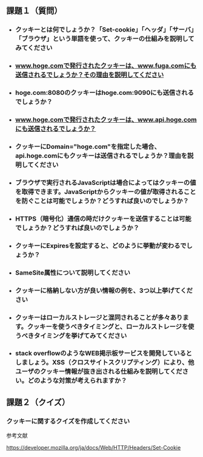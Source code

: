 ## 課題１（質問）

- ### クッキーとは何でしょうか？「Set-cookie」「ヘッダ」「サーバ」「ブラウザ」という単語を使って、クッキーの仕組みを説明してみてください

- ### www.hoge.comで発行されたクッキーは、www.fuga.comにも送信されるでしょうか？その理由を説明してください

- ### hoge.com:8080のクッキーはhoge.com:9090にも送信されるでしょうか？

- ### www.hoge.comで発行されたクッキーは、www.api.hoge.comにも送信されるでしょうか？

- ### クッキーにDomain="hoge.com"を指定した場合、api.hoge.comにもクッキーは送信されるでしょうか？理由を説明してください

- ### ブラウザで実行されるJavaScriptは場合によってはクッキーの値を取得できます。JavaScriptからクッキーの値が取得されることを防ぐことは可能でしょうか？どうすれば良いのでしょうか？

- ### HTTPS（暗号化）通信の時だけクッキーを送信することは可能でしょうか？どうすれば良いのでしょうか？

- ### クッキーにExpiresを設定すると、どのように挙動が変わるでしょうか？

- ### SameSite属性について説明してください

- ### クッキーに格納しない方が良い情報の例を、3つ以上挙げてください

- ### クッキーはローカルストレージと混同されることが多々あります。クッキーを使うべきタイミングと、ローカルストレージを使うべきタイミングを挙げてみてください

- ### stack overflowのようなWEB掲示板サービスを開発しているとしましょう。XSS（クロスサイトスクリプティング）により、他ユーザのクッキー情報が抜き出される仕組みを説明してください。どのような対策が考えられますか？


## 課題２（クイズ）

### クッキーに関するクイズを作成してください


参考文献

https://developer.mozilla.org/ja/docs/Web/HTTP/Headers/Set-Cookie
